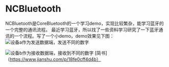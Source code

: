 # NCBluetooth
NCBluetooth是CoreBluetooth的一个学习demo，实现比较繁杂，能学习蓝牙的一个完整的通讯流程。
最近学习蓝牙，所以找了一些资料学习研究了一下蓝牙通讯的一个流程。写了一个小demo，demo效果见下图：
![设备a作为发送数据端，发送不同的数字](https://upload-images.jianshu.io/upload_images/2609892-ab096fb2ad2a2f31.gif?imageMogr2/auto-orient/strip)

![设备b作为接收数据端，接收到不同的数字](https://upload-images.jianshu.io/upload_images/2609892-3e09c8a508289a58.gif?imageMogr2/auto-orient/strip)
[简书]（https://www.jianshu.com/p/18fe0cff4d4b）

